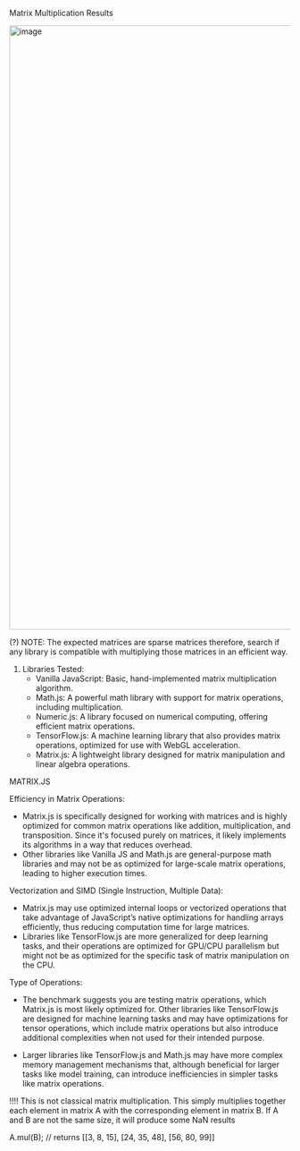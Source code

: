 Matrix Multiplication Results



<img width="1080" alt="image" src="https://github.com/user-attachments/assets/bf94a137-fd9e-474a-947e-1afd31a7e686" />



(?) NOTE: The expected matrices are sparse matrices therefore, search if any library is compatible with multiplying those matrices in an efficient way.

1. Libraries Tested:
    * Vanilla JavaScript: Basic, hand-implemented matrix multiplication algorithm.
    * Math.js: A powerful math library with support for matrix operations, including multiplication.
    * Numeric.js: A library focused on numerical computing, offering efficient matrix operations.
    * TensorFlow.js: A machine learning library that also provides matrix operations, optimized for use with WebGL acceleration.
    * Matrix.js: A lightweight library designed for matrix manipulation and linear algebra operations.







MATRIX.JS

Efficiency in Matrix Operations:
* Matrix.js is specifically designed for working with matrices and is highly optimized for common matrix operations like addition, multiplication, and transposition. Since it's focused purely on matrices, it likely implements its algorithms in a way that reduces overhead.
* Other libraries like Vanilla JS and Math.js are general-purpose math libraries and may not be as optimized for large-scale matrix operations, leading to higher execution times.


Vectorization and SIMD (Single Instruction, Multiple Data):
* Matrix.js may use optimized internal loops or vectorized operations that take advantage of JavaScript’s native optimizations for handling arrays efficiently, thus reducing computation time for large matrices.
* Libraries like TensorFlow.js are more generalized for deep learning tasks, and their operations are optimized for GPU/CPU parallelism but might not be as optimized for the specific task of matrix manipulation on the CPU.

Type of Operations:
* The benchmark suggests you are testing matrix operations, which Matrix.js is most likely optimized for. Other libraries like TensorFlow.js are designed for machine learning tasks and may have optimizations for tensor operations, which include matrix operations but also introduce additional complexities when not used for their intended purpose.

* Larger libraries like TensorFlow.js and Math.js may have more complex memory management mechanisms that, although beneficial for larger tasks like model training, can introduce inefficiencies in simpler tasks like matrix operations.


!!!! This is not classical matrix multiplication. This simply multiplies together each element in matrix A with the corresponding element in matrix B. If A and B are not the same size, it will produce some NaN results


A.mul(B); // returns [[3, 8, 15], [24, 35, 48], [56, 80, 99]]


